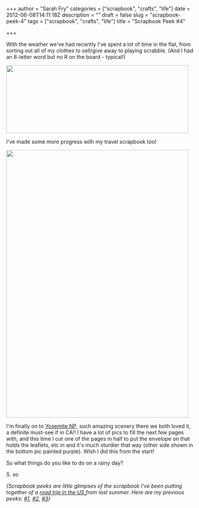 +++
author = "Sarah Fry"
categories = ["scrapbook", "crafts", "life"]
date = 2012-06-08T14:11:18Z
description = ""
draft = false
slug = "scrapbook-peek-4"
tags = ["scrapbook", "crafts", "life"]
title = "Scrapbook Peek #4"

+++


With the weather we've had recently I've spent a lot of time in the flat, from sorting out all of my clothes to sell/give away to playing scrabble. (And I had an 8-letter word but no R on the board - typical!)

<a href="https://yayfryday.com/images/2012/06/scrabble.jpg"><img class="aligncenter size-full wp-image-816" title="scrabble" alt="" src="https://yayfryday.com/images/2012/06/scrabble.jpg" width="490" height="183" /></a>

I've made some more progress with my travel scrapbook too!

<a href="https://yayfryday.com/images/2012/06/scrapbook-4.jpg"><img class="aligncenter size-full wp-image-823" title="scrapbook 4" alt="" src="https://yayfryday.com/images/2012/06/scrapbook-4.jpg" width="490" height="720" /></a>

I'm finally on to <a href="http://www.nps.gov/yose/index.htm" target="_blank">Yosemite NP</a>, such amazing scenery there we both loved it, a definite must-see if in CA!! I have a lot of pics to fill the next few pages with, and this time I cut one of the pages in half to put the envelope on that holds the leaflets, etc in and it's much sturdier that way (other side shown in the bottom pic painted purple). Wish I did this from the start!

So what things do you like to do on a rainy day?

S. xo

<em>{Scrapbook peeks are little glimpses of the scrapbook I've been putting together of a <a href="http://sweetaspi.co.uk/category/usa-road-trip" target="_blank">road trip in the US </a>from last summer. Here are my previous peeks: <a title="A Chilled Out Weekend" href="http://sweetaspi.co.uk/a-chilled-out-weekend/">#1</a>, <a title="Scrapbook Peek #2" href="http://sweetaspi.co.uk/scrapbook-peek-2/">#2</a>, <a title="Life Lately" href="http://sweetaspi.co.uk/life-lately/">#3</a>}</em>

